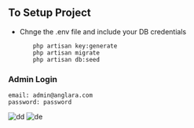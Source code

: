    ## To Setup Project 
   
   * Chnge the .env file and include your DB credentials

```
       php artisan key:generate
       php artisan migrate
       php artisan db:seed
  ```
  
  ### Admin Login
  
  ```
  email: admin@anglara.com
  password: password
  ```


![dd](https://user-images.githubusercontent.com/30867496/118603059-5cd9cb80-b7ab-11eb-86f3-9e49c7e0c237.png)
![de](https://user-images.githubusercontent.com/30867496/118603853-5ac43c80-b7ac-11eb-873e-b60d97d1accf.png)
